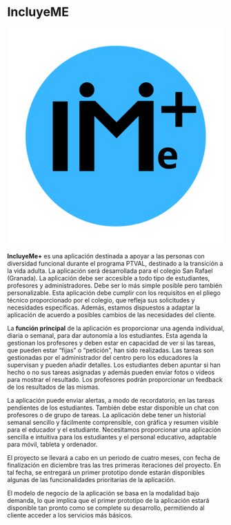# IncluyeME

![Logo](Documentacion/Logo.png)

**IncluyeMe+** es una aplicación destinada a apoyar a las personas con diversidad funcional durante el programa PTVAL, destinado a la transición a la vida adulta. La aplicación será desarrollada para el colegio San Rafael (Granada). La aplicación debe ser accesible a todo tipo de estudiantes, profesores y administradores. Debe ser lo más simple posible pero también personalizable. Esta aplicación debe cumplir con los requisitos en el pliego técnico proporcionado por el colegio, que refleja sus solicitudes y necesidades específicas. Además, estamos dispuestos a adaptar la aplicación de acuerdo a posibles cambios de las necesidades del cliente.

La **función principal** de la aplicación es proporcionar una agenda individual, diaria o semanal, para dar autonomía a los estudiantes. Esta agenda la gestionan los profesores y deben estar en capacidad de ver si las tareas, que pueden estar “fijas” o “petición”, han sido realizadas. Las tareas son gestionadas por el administrador del centro pero los educadores la supervisan y pueden añadir detalles. Los estudiantes deben apuntar si han hecho o no sus tareas asignadas y además pueden enviar fotos o vídeos para mostrar el resultado.  Los profesores podrán proporcionar un feedback de los resultados de las mismas.

La aplicación puede enviar alertas, a modo de recordatorio, en las tareas pendientes de los estudiantes. También debe estar disponible un chat con profesores o de grupo de tareas. La aplicación debe tener un historial semanal sencillo y fácilmente comprensible, con gráfica y resumen visible para el educador y el estudiante. Necesitamos proporcionar una aplicación sencilla e intuitiva para los estudiantes y el personal educativo, adaptable para móvil, tableta y ordenador.

El proyecto se llevará a cabo en un periodo de cuatro meses, con fecha de finalización en diciembre tras las tres primeras iteraciones del proyecto. En tal fecha, se entregará un primer prototipo donde estarán disponibles algunas de las funcionalidades prioritarias de la aplicación. 

El modelo de negocio de la aplicación se basa en la modalidad bajo demanda, lo que implica que el primer prototipo de la aplicación estará disponible tan pronto como se complete su desarrollo, permitiendo al cliente acceder a los servicios más básicos.
